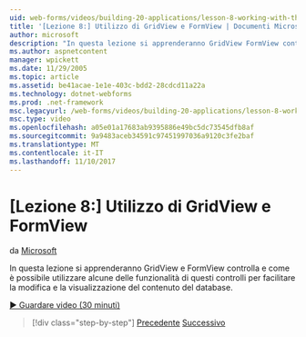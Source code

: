 ```yaml
---
uid: web-forms/videos/building-20-applications/lesson-8-working-with-the-gridview-and-formview
title: '[Lezione 8:] Utilizzo di GridView e FormView | Documenti Microsoft'
author: microsoft
description: "In questa lezione si apprenderanno GridView FormView controlli e come è possibile utilizzare alcune delle funzionalità di questi controlli per facilitare la modifica e visuali..."
ms.author: aspnetcontent
manager: wpickett
ms.date: 11/29/2005
ms.topic: article
ms.assetid: be41acae-1e1e-403c-bdd2-28cdcd11a22a
ms.technology: dotnet-webforms
ms.prod: .net-framework
msc.legacyurl: /web-forms/videos/building-20-applications/lesson-8-working-with-the-gridview-and-formview
msc.type: video
ms.openlocfilehash: a05e01a17683ab9395886e49bc5dc73545dfb8af
ms.sourcegitcommit: 9a9483aceb34591c97451997036a9120c3fe2baf
ms.translationtype: MT
ms.contentlocale: it-IT
ms.lasthandoff: 11/10/2017
---
```

<a name="lesson-8-working-with-the-gridview-and-formview"></a>[Lezione 8:] Utilizzo di GridView e FormView
====================
da [Microsoft](https://github.com/microsoft)

In questa lezione si apprenderanno GridView e FormView controlla e come è possibile utilizzare alcune delle funzionalità di questi controlli per facilitare la modifica e la visualizzazione del contenuto del database.

[&#9654; Guardare video (30 minuti)](https://channel9.msdn.com/Blogs/ASP-NET-Site-Videos/lesson-8-working-with-the-gridview-and-formview)

>[!div class="step-by-step"]
[Precedente](lesson-7-databinding-to-user-interface-controls.md)
[Successivo](watch-aspnet-development-in-action.md)
